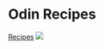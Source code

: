 <h1>Odin Recipes </h1>
<a href ="https://github.com/Mortal5631/recipes.git"> Recipes</a>
<img src="jamun.jpg">

